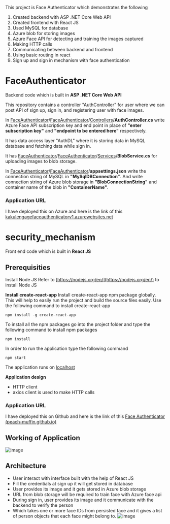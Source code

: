 This project is Face Authenticator which demonstrates the following

 1. Created backend with ASP .NET Core Web API
 2. Created frontend with React JS
 3. Used MySQL for database
 4. Azure blob for storing images
 5. Azure Face API for detecting and training the images captured
 6. Making HTTP calls
 7. Communicating between backend and frontend
 8. Using basic routing in react
 9. Sign up and sign in mechanism with face authentication

# FaceAuthenticator
Backend code which is built in **ASP .NET Core Web API**

This repository contains a controller "AuthController" for user where we can post API of sign up, sign in, and registering user with face images.

In  [FaceAuthenticator](https://github.com/peach-muffin/FaceAuthenticator)/[FaceAuthenticator](https://github.com/peach-muffin/FaceAuthenticator/tree/master/FaceAuthenticator)/[Controllers](https://github.com/peach-muffin/FaceAuthenticator/tree/master/FaceAuthenticator/Controllers)/**AuthController.cs** write Azure Face API subscription key and end point in place of **"enter subscription key"** and **"endpoint to be entered here"** respectively.

It has data access layer "AuthDL" where it is storing data in MySQL database and fetching data while sign in.

It has  [FaceAuthenticator](https://github.com/peach-muffin/FaceAuthenticator)/[FaceAuthenticator](https://github.com/peach-muffin/FaceAuthenticator/tree/master/FaceAuthenticator)/[Services](https://github.com/peach-muffin/FaceAuthenticator/tree/master/FaceAuthenticator/Services)/**BlobService.cs** for uploading images to blob storage.

In [FaceAuthenticator](https://github.com/peach-muffin/FaceAuthenticator)/[FaceAuthenticator](https://github.com/peach-muffin/FaceAuthenticator/tree/master/FaceAuthenticator)/**appsettings.json** write the connection string of MySQL in **"MySqlDBConnection"**. And write connection string of Azure blob storage in **"BlobConnectionString"** and container name of the blob in **"ContainerName"**.

### Application URL
I have deployed this on Azure and here is the link of this
[kakulengagefaceauthenticatorv1.azurewebsites.net](https://kakulengagefaceauthenticatorv1.azurewebsites.net/)

# security_mechanism
Front end code which is built in **React JS**
## Prerequisities
Install Node JS
Refer to  [https://nodejs.org/en/](https://nodejs.org/en/) to install Node JS

**Install create-react-app**
Install create-react-app npm package globally. This will help to easily run the project and build the source files easily. Use the following command to install create-react-app

    npm install -g create-react-app

To install all the npm packages go into the project folder and type the following command to install npm packages

    npm install
   In order to run the application type the following command
   

    npm start
   The application runs on [localhost](http://localhost:3000/)
   
**Application design**

 - HTTP client 
 - axios client is used to make HTTP calls

### Application URL
I have deployed this on Github and here is the link of this
[Face Authenticator (peach-muffin.github.io)](https://peach-muffin.github.io/face-auth-front-end/)

## Working of Application
![image](https://user-images.githubusercontent.com/73070520/170882424-07f0ae00-957a-4ff4-bb99-e98e8c06f661.png)


## Architecture
 - User interact with interface built with the help of React JS 
 - Fill the credentials at sign up it will get stored in database
 - User provides its image and it gets stored in Azure blob storage
 - URL from blob storage will be required to train face with Azure face api
 - During sign in, user provides its image and it communicate with the backend to verify the person
 - Which takes one or more face IDs from persisted face and it gives a list of person objects that each face might belong to.
![image](https://user-images.githubusercontent.com/73070520/170882331-80ea2e43-b318-421b-8571-9b15e4a06336.png)

